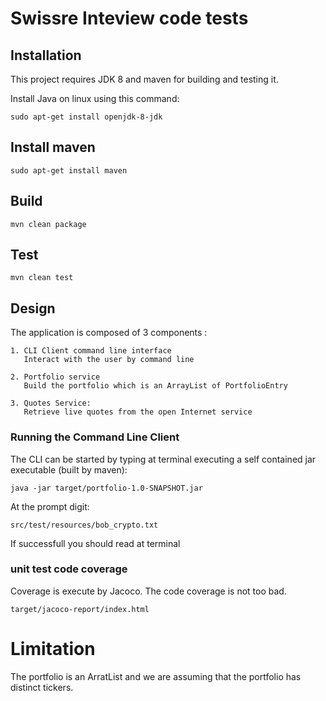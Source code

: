 # Swissre Inteview code tests

## Installation

This project requires JDK 8 and maven for building and testing it.

Install Java on linux using this command:

    sudo apt-get install openjdk-8-jdk

## Install maven

    sudo apt-get install maven

## Build

    mvn clean package

## Test

    mvn clean test

## Design

The application is composed of 3 components :

    1. CLI Client command line interface
       Interact with the user by command line

    2. Portfolio service
       Build the portfolio which is an ArrayList of PortfolioEntry

    3. Quotes Service:
       Retrieve live quotes from the open Internet service

### Running the Command Line Client

The CLI can be started by typing at terminal executing a self contained jar executable (built by maven):

    java -jar target/portfolio-1.0-SNAPSHOT.jar

At the prompt digit:

    src/test/resources/bob_crypto.txt

If successfull you should read at terminal

### unit test code coverage

Coverage is execute by Jacoco. The code coverage is not too bad.

    target/jacoco-report/index.html

# Limitation

The portfolio is an ArratList and we are assuming that the portfolio has distinct tickers.

